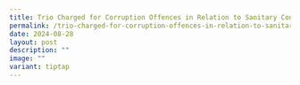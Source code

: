 ```yaml
---
title: Trio Charged for Corruption Offences in Relation to Sanitary Contracts
permalink: /trio-charged-for-corruption-offences-in-relation-to-sanitary-contracts/
date: 2024-08-28
layout: post
description: ""
image: ""
variant: tiptap
---
```

